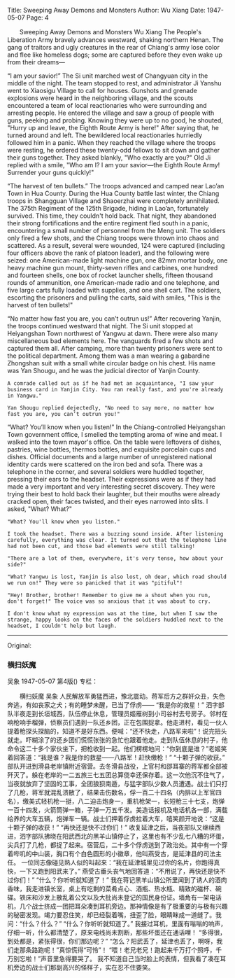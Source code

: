Title: Sweeping Away Demons and Monsters
Author: Wu Xiang
Date: 1947-05-07
Page: 4

　　Sweeping Away Demons and Monsters
    Wu Xiang
    The People's Liberation Army bravely advances westward, shaking northern Henan. The gang of traitors and ugly creatures in the rear of Chiang's army lose color and flee like homeless dogs; some are captured before they even wake up from their dreams—

  “I am your savior!”
    The Si unit marched west of Changyuan city in the middle of the night. The team stopped to rest, and administrator Ji Yanshu went to Xiaosigu Village to call for houses. Gunshots and grenade explosions were heard in the neighboring village, and the scouts encountered a team of local reactionaries who were surrounding and arresting people. He entered the village and saw a group of people with guns, peeking and probing. Knowing they were up to no good, he shouted, "Hurry up and leave, the Eighth Route Army is here!" After saying that, he turned around and left. The bewildered local reactionaries hurriedly followed him in a panic. When they reached the village where the troops were resting, he ordered these twenty-odd fellows to sit down and gather their guns together. They asked blankly, "Who exactly are you?" Old Ji replied with a smile, "Who am I? I am your savior—the Eighth Route Army! Surrender your guns quickly!"

  “The harvest of ten bullets.”
    The troops advanced and camped near Lao’an Town in Hua County. During the Hua County battle last winter, the Chiang troops in Shangguan Village and Shaoerzhai were completely annihilated. The 375th Regiment of the 125th Brigade, hiding in Lao’an, fortunately survived. This time, they couldn't hold back. That night, they abandoned their strong fortifications and the entire regiment fled south in a panic, encountering a small number of personnel from the Meng unit. The soldiers only fired a few shots, and the Chiang troops were thrown into chaos and scattered. As a result, several were wounded, 124 were captured (including four officers above the rank of platoon leader), and the following were seized: one American-made light machine gun, one 82mm mortar body, one heavy machine gun mount, thirty-seven rifles and carbines, one hundred and fourteen shells, one box of rocket launcher shells, fifteen thousand rounds of ammunition, one American-made radio and one telephone, and five large carts fully loaded with supplies, and one shell cart. The soldiers, escorting the prisoners and pulling the carts, said with smiles, "This is the harvest of ten bullets!"

  “No matter how fast you are, you can’t outrun us!”
    After recovering Yanjin, the troops continued westward that night. The Si unit stopped at Heiyangshan Town northwest of Yangwu at dawn. There were also many miscellaneous bad elements here. The vanguards fired a few shots and captured them all. After camping, more than twenty prisoners were sent to the political department. Among them was a man wearing a gabardine Zhongshan suit with a small white circular badge on his chest. His name was Yan Shougu, and he was the judicial director of Yanjin County.

    A comrade called out as if he had met an acquaintance, "I saw your business card in Yanjin City. You ran really fast, and you're already in Yangwu."

    Yan Shougu replied dejectedly, "No need to say more, no matter how fast you are, you can’t outrun you!"

  “What? You’ll know when you listen!”
    In the Chiang-controlled Heiyangshan Town government office, I smelled the tempting aroma of wine and meat. I walked into the town mayor's office. On the table were leftovers of dishes, pastries, wine bottles, thermos bottles, and exquisite porcelain cups and dishes. Official documents and a large number of unregistered national identity cards were scattered on the iron bed and sofa. There was a telephone in the corner, and several soldiers were huddled together, pressing their ears to the headset. Their expressions were as if they had made a very important and very interesting secret discovery. They were trying their best to hold back their laughter, but their mouths were already cracked open, their faces twisted, and their eyes narrowed into slits. I asked, "What? What?"

    "What? You'll know when you listen."

    I took the headset. There was a buzzing sound inside. After listening carefully, everything was clear. It turned out that the telephone line had not been cut, and those bad elements were still talking!

    "There are a lot of them, everywhere, it's very tense, how about your side?"

    "What? Yangwu is lost, Yanjin is also lost, oh dear, which road should we run on!" They were so panicked that it was "pitiful"!

    "Hey! Brother, brother! Remember to give me a shout when you run, don't forget!" The voice was so anxious that it was about to cry.

    I don't know what my expression was at the time, but when I saw the strange, happy looks on the faces of the soldiers huddled next to the headset, I couldn't help but laugh.



<hr /> 

Original: 


### 横扫妖魔
吴象
1947-05-07
第4版()
专栏：

　　横扫妖魔
    吴象
    人民解放军勇猛西进，豫北震动。蒋军后方之群奸众丑，失色奔逃，有如丧家之犬；有的睡梦未醒，已当了俘虏——
  “我是你的救星！”
    泗字部队半夜走到长垣城西，队伍停止休息，管理员姬雁树到小司谷村去号房子。邻村在响枪响手榴弹，侦察员们遇到一队还乡团，正在包围捉拿。他走进村，看见一伙人提着枪探头探脑的，知道不是好东西。便喊：“还不快走，八路军来啦”！说完扭头就走。吓糊涂了的还乡团们慌慌张张的急忙也跟着他走。走到队伍休息的村子，他命令这二十多个家伙坐下，把枪收到一起。他们楞楞地问：“你到底是谁？”老姬笑着回答道：“我是谁？我是你的救星——八路军！赶快缴枪！”
  “十颗子弹的收获。”
    部队开进到滑县老岸镇附近宿营。去冬滑县战役，上官村和邵耳寨的蒋军都全部被歼灭了。躲在老岸的一二五旅三七五团总算侥幸还保存着。这一次他沉不住气了，当夜就放弃了坚固的工事，全团狼狈南遁，与猛字部队少数人员遭遇。战士们只打了几枪，蒋军就混乱溃散了，结果击伤数名，俘一百二十四名（内排以上军官四名），缴美式轻机枪一挺，八二迫击炮身一，重机枪架一，长短枪三十七支，炮弹一百十四发，火箭筒弹一箱，子弹一万五千发。美造话报机及电话机各一部，满载给养的大车五辆，炮弹车一辆。战士们押着俘虏拉着大车，嘻笑颜开地说：“这是十颗子弹的收获！”
  “再快还是快不过你们！”
    收复延津之后，当夜部队又继续西进，泗字部队拂晓在阳武西北的黑羊山镇停止了，这里也有不少乱七八糟的坏蛋，尖兵打了几枪，都捉了起来。宿营后，二十多个俘虏送到了政治处。其中有一个穿着哔叽的中山装，胸口有个白色圆形的小徽章，他叫燕受古，是延津县的司法主任。
    一位同志像碰见熟人似的叫起来：“我在延津城里见过你的名片，你跑得真快，一下又跑到阳武来了。”
    燕受古垂头丧气地回答道：“不用说了，再快还是快不过你们！”
  “什么？你听听就知道了！”
    我在蒋记黑羊山镇公所里闻到了诱人的酒肉香味，我走进镇长室，桌上有吃剩的菜肴点心、酒瓶、热水瓶、精致的磁杯、碗碟。铁床和沙发上散乱着公文以及大批尚未登记的国民身份证。墙角有一架电话机，几个战士挤成一团把耳朵凑到耳机旁边。那神情像是有了极重要的与极有兴趣的秘密发现。竭力要忍住笑，却已经裂着嘴，扭歪了脸，眼睛眯成一道缝了。我问：“什么？什么？”
    “什么？你听听就知道了。”
    我接过耳机，里面有嗡嗡的响声，仔细一听，什么都清楚了，原来电线尚未割断，那些坏蛋还在通话哩！
    “多得很，到处都是，紧张得很，你们那边呢？”
    “怎么？阳武丢了，延津也丢了，啊呀，我们走那条路跑呢！”真惊慌得“可怜”！
    “喂！老兄老兄！跑起来千万打个照呼，千万别忘啦！”声音里急得要哭了。
    我不知道自己当时脸上的表情，但我看了凑在耳机旁边的战士们那副高兴的怪样子，实在忍不住要笑。
